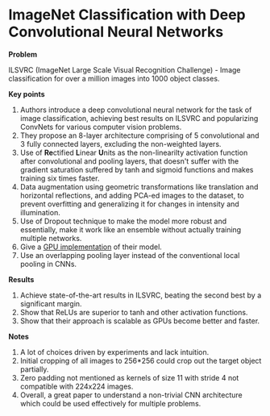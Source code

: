 # ImageNet Classification with Deep Convolutional Neural Networks

**Problem**

ILSVRC (ImageNet Large Scale Visual Recognition Challenge) - Image classification for over a million images into 1000 object classes.

**Key points**

1. Authors introduce a deep convolutional neural network for the task of image classification, achieving best results on ILSVRC and popularizing ConvNets for various computer vision problems.
2. They propose an 8-layer architecture comprising of 5 convolutional and 3 fully connected layers, excluding the non-weighted layers.
3. Use of **Re**ctified **L**inear **U**nits as the non-linearilty activation function after convolutional and pooling layers, that doesn't suffer with the gradient saturation suffered by tanh and sigmoid functions and makes training six times faster.
4. Data augmentation using geometric transformations like translation and horizontal reflections, and adding PCA-ed images to the dataset, to prevent overfitting and generalizing it for changes in intensity and illumination.
5. Use of Dropout technique to make the model more robust and essentially, make it work like an ensemble without actually training multiple networks.
6. Give a [GPU implementation](https://github.com/dnouri/cuda-convnet) of their model.
7. Use an overlapping pooling layer instead of the conventional local pooling in CNNs.

**Results**

1. Achieve state-of-the-art results in ILSVRC, beating the second best by a significant margin.
2. Show that ReLUs are superior to tanh and other activation functions.
3. Show that their approach is scalable as GPUs become better and faster.

**Notes**

1. A lot of choices driven by experiments and lack intuition. 
2. Initial cropping of all images to 256*256 could crop out the target object partially.
3. Zero padding not mentioned as kernels of size 11 with stride 4 not compatible with 224x224 images.
4. Overall, a great paper to understand a non-trivial CNN architecture which could be used effectively for multiple problems.